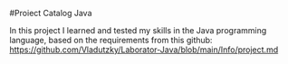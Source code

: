 #Proiect Catalog Java

In this project I learned and tested my skills in the Java programming language, based on the requirements from this github:
https://github.com/Vladutzky/Laborator-Java/blob/main/Info/project.md
